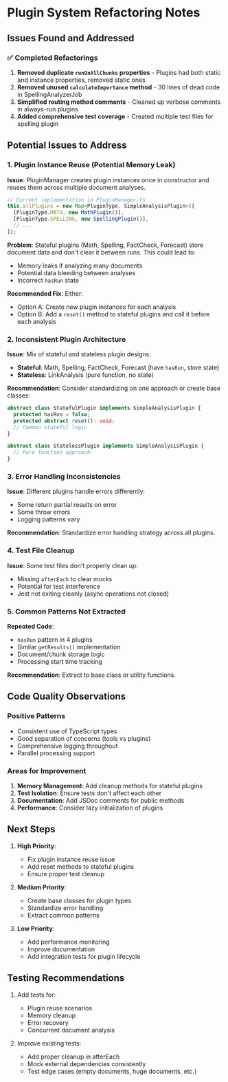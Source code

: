 # Plugin System Refactoring Notes

## Issues Found and Addressed

### ✅ Completed Refactorings
1. **Removed duplicate `runOnAllChunks` properties** - Plugins had both static and instance properties, removed static ones
2. **Removed unused `calculateImportance` method** - 30 lines of dead code in SpellingAnalyzerJob
3. **Simplified routing method comments** - Cleaned up verbose comments in always-run plugins
4. **Added comprehensive test coverage** - Created multiple test files for spelling plugin

## Potential Issues to Address

### 1. Plugin Instance Reuse (Potential Memory Leak)
**Issue**: PluginManager creates plugin instances once in constructor and reuses them across multiple document analyses.

```typescript
// Current implementation in PluginManager.ts
this.allPlugins = new Map<PluginType, SimpleAnalysisPlugin>([
  [PluginType.MATH, new MathPlugin()],
  [PluginType.SPELLING, new SpellingPlugin()],
  // ...
]);
```

**Problem**: Stateful plugins (Math, Spelling, FactCheck, Forecast) store document data and don't clear it between runs. This could lead to:
- Memory leaks if analyzing many documents
- Potential data bleeding between analyses
- Incorrect `hasRun` state

**Recommended Fix**: Either:
- Option A: Create new plugin instances for each analysis
- Option B: Add a `reset()` method to stateful plugins and call it before each analysis

### 2. Inconsistent Plugin Architecture
**Issue**: Mix of stateful and stateless plugin designs:
- **Stateful**: Math, Spelling, FactCheck, Forecast (have `hasRun`, store state)
- **Stateless**: LinkAnalysis (pure function, no state)

**Recommendation**: Consider standardizing on one approach or create base classes:
```typescript
abstract class StatefulPlugin implements SimpleAnalysisPlugin {
  protected hasRun = false;
  protected abstract reset(): void;
  // Common stateful logic
}

abstract class StatelessPlugin implements SimpleAnalysisPlugin {
  // Pure function approach
}
```

### 3. Error Handling Inconsistencies
**Issue**: Different plugins handle errors differently:
- Some return partial results on error
- Some throw errors
- Logging patterns vary

**Recommendation**: Standardize error handling strategy across all plugins.

### 4. Test File Cleanup
**Issue**: Some test files don't properly clean up:
- Missing `afterEach` to clear mocks
- Potential for test interference
- Jest not exiting cleanly (async operations not closed)

### 5. Common Patterns Not Extracted
**Repeated Code**:
- `hasRun` pattern in 4 plugins
- Similar `getResults()` implementation
- Document/chunk storage logic
- Processing start time tracking

**Recommendation**: Extract to base class or utility functions.

## Code Quality Observations

### Positive Patterns
- Consistent use of TypeScript types
- Good separation of concerns (tools vs plugins)
- Comprehensive logging throughout
- Parallel processing support

### Areas for Improvement
1. **Memory Management**: Add cleanup methods for stateful plugins
2. **Test Isolation**: Ensure tests don't affect each other
3. **Documentation**: Add JSDoc comments for public methods
4. **Performance**: Consider lazy initialization of plugins

## Next Steps

1. **High Priority**:
   - Fix plugin instance reuse issue
   - Add reset methods to stateful plugins
   - Ensure proper test cleanup

2. **Medium Priority**:
   - Create base classes for plugin types
   - Standardize error handling
   - Extract common patterns

3. **Low Priority**:
   - Add performance monitoring
   - Improve documentation
   - Add integration tests for plugin lifecycle

## Testing Recommendations

1. Add tests for:
   - Plugin reuse scenarios
   - Memory cleanup
   - Error recovery
   - Concurrent document analysis

2. Improve existing tests:
   - Add proper cleanup in afterEach
   - Mock external dependencies consistently
   - Test edge cases (empty documents, huge documents, etc.)